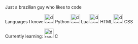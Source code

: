 Just a brazilian guy who likes to code

Languages I know:
<img src="https://github.com/yurijserrano/Github-Profile-Readme-Logos/blob/master/programming%20languages/python.svg" alt="drawing" width="30"/> Python
<img src="https://upload.wikimedia.org/wikipedia/commons/c/cf/Lua-Logo.svg" alt="drawing" width="30"/> Lua
<img src="https://github.com/yurijserrano/Github-Profile-Readme-Logos/blob/master/others/html.svg" alt="drawing" width="30"/> HTML
<img src="https://github.com/yurijserrano/Github-Profile-Readme-Logos/blob/master/others/css.svg" alt="drawing" width="30"/> CSS

Currently learning:
<img src="https://github.com/yurijserrano/Github-Profile-Readme-Logos/blob/master/programming%20languages/c.svg" alt="drawing" width="30"/> C
